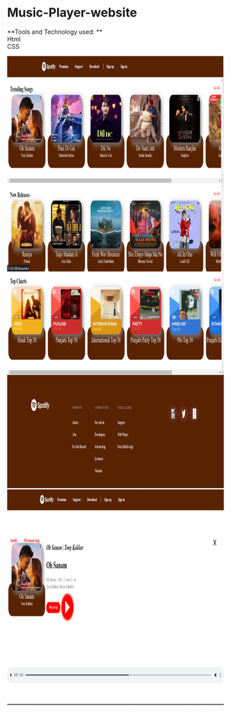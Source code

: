 # Music-Player-website

**Tools and Technology used: **<br>
Html<br>
CSS<br>

<img src="https://github.com/amansoni221010/Music-Player-website/blob/master/ss/1.png" width='1000' height='500'>
<img src="https://github.com/amansoni221010/Music-Player-website/blob/master/ss/2.png" width='1000' height='500'>
<img src="https://github.com/amansoni221010/Music-Player-website/blob/master/ss/3.png" width='1000' height='500'>
